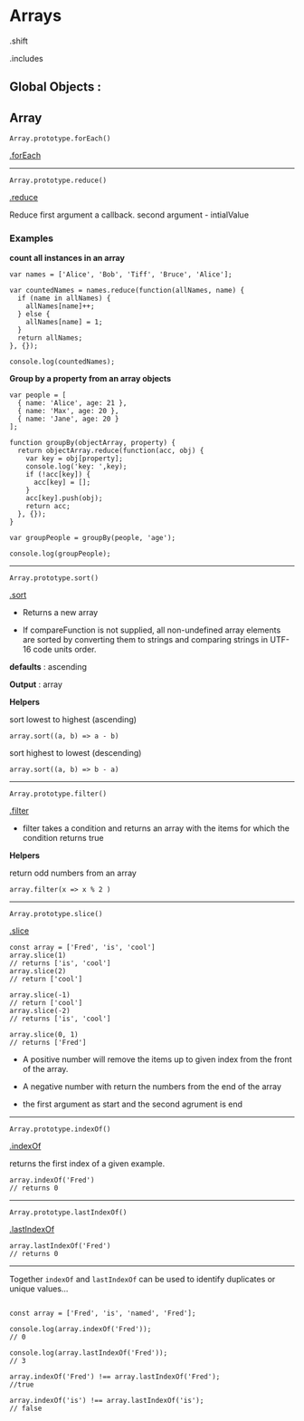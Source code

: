 # Arrays

.shift

.includes


## Global Objects :

## **Array**

    Array.prototype.forEach()

[.forEach](https://developer.mozilla.org/en-US/docs/Web/JavaScript/Reference/Global_Objects/Array/forEach)

---

    Array.prototype.reduce()

[.reduce](https://developer.mozilla.org/en-US/docs/Web/JavaScript/Reference/Global_Objects/Array/reduce)

Reduce first argument a callback. second argument - intialValue

### Examples 
__count all instances in an array__

```
var names = ['Alice', 'Bob', 'Tiff', 'Bruce', 'Alice'];

var countedNames = names.reduce(function(allNames, name) {
  if (name in allNames) {
    allNames[name]++;
  } else {
    allNames[name] = 1;
  }
  return allNames;
}, {});

console.log(countedNames);
```

__Group by a property from an array objects__

```
var people = [
  { name: 'Alice', age: 21 },
  { name: 'Max', age: 20 },
  { name: 'Jane', age: 20 }
];

function groupBy(objectArray, property) {
  return objectArray.reduce(function(acc, obj) {
    var key = obj[property];
    console.log('key: ',key);
    if (!acc[key]) {
      acc[key] = [];
    }
    acc[key].push(obj);
    return acc;
  }, {});
}

var groupPeople = groupBy(people, 'age');

console.log(groupPeople);
```

---

    Array.prototype.sort()

[.sort](https://developer.mozilla.org/en-US/docs/Web/JavaScript/Reference/Global_Objects/Array/sort)

- Returns a new array

- If compareFunction is not supplied, all non-undefined array elements are sorted by converting them to strings and comparing strings in UTF-16 code units order.

**defaults** : ascending

**Output** : array

**Helpers**

sort lowest to highest (ascending)

`array.sort((a, b) => a - b)`

sort highest to lowest (descending)

`array.sort((a, b) => b - a)`

---

    Array.prototype.filter()

[.filter](https://developer.mozilla.org/en-US/docs/Web/JavaScript/Reference/Global_Objects/Array/filter)

- filter takes a condition and returns an array with the items for which the condition returns true

**Helpers**

return odd numbers from an array

`array.filter(x => x % 2 )`

---
    Array.prototype.slice()

[.slice](https://developer.mozilla.org/en-US/docs/Web/JavaScript/Reference/Global_Objects/Array/slice)

```
const array = ['Fred', 'is', 'cool']
array.slice(1)
// returns ['is', 'cool']
array.slice(2)
// return ['cool']

array.slice(-1) 
// return ['cool']
array.slice(-2)
// returns ['is', 'cool']

array.slice(0, 1)
// returns ['Fred']
```

- A positive number will remove the items up to given index from the front of the array.

- A negative number with return the numbers from the end of the array

- the first argument as start and the second agrument is end 

---
    Array.prototype.indexOf()

[.indexOf](https://developer.mozilla.org/en-US/docs/Web/JavaScript/Reference/Global_Objects/Array/indexOf)


returns the first index of a given example. 

    
    array.indexOf('Fred')
    // returns 0

---

    Array.prototype.lastIndexOf()

[.lastIndexOf](https://developer.mozilla.org/en-US/docs/Web/JavaScript/Reference/Global_Objects/Array/lastIndexOf)

    array.lastIndexOf('Fred')
    // returns 0

---    

Together `indexOf` and `lastIndexOf` can be used to identify duplicates or unique values...

```JS

const array = ['Fred', 'is', 'named', 'Fred'];

console.log(array.indexOf('Fred'));
// 0

console.log(array.lastIndexOf('Fred'));
// 3

array.indexOf('Fred') !== array.lastIndexOf('Fred');
//true

array.indexOf('is') !== array.lastIndexOf('is');
// false

```
